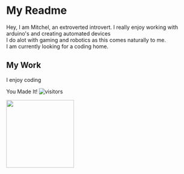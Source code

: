 # My Readme

Hey, I am Mitchel, an extroverted introvert. I really enjoy working with arduino's and creating automated devices <br />
I do alot with gaming and robotics as this comes naturally to me. <br />
I am currently looking for a coding home.

## My Work 

I enjoy coding 

You Made It! ![visitors](https://visitor-badge.glitch.me/badge?page_id=MPowed.visitor-badge)

<img height="180em" src="https://github-readme-stats.vercel.app/api?username=MPowed&show_icons=true&hide_border=true&&count_private=true&include_all_commits=true" />
